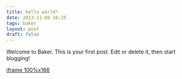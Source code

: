 ```yaml
---
title: hello world!
date: 2013-11-08 16:25
tags: baker
layout: post
draft: false
---
```


Welcome to Baker. This is your first post. Edit or delete it, then start blogging!

[iframe 100%x166](https://w.soundcloud.com/player/?url=https%3A//api.soundcloud.com/tracks/121515363)
